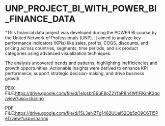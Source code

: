 # UNP_PROJECT_BI_WITH_POWER_BI_FINANCE_DATA

"This financial data project was developed during the POWER BI course by the United Network of Professionals (UNP). It aimed to analyze key performance indicators (KPIs) like sales, profits, COGS, discounts, and pricing across countries, segments, time periods, and six product categories using advanced visualization techniques.

The analysis uncovered trends and patterns, highlighting inefficiencies and growth opportunities. Actionable insights were derived to enhance KPI performance, support strategic decision-making, and drive business growth.

PBIX FILE:https://drive.google.com/file/d/1eIgsbrE9uF8pZ2YfaP8h4WfIFjKmK3qo/view?usp=sharing

PDF FILE:https://drive.google.com/file/d/15L3eNZTg1482UUel52Qb5zO9C6TI5PeT/view?usp=sharing
